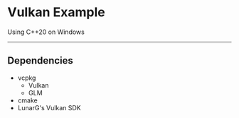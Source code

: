 # Vulkan Example

Using C++20 on Windows

---
## Dependencies
- vcpkg
	- Vulkan
	- GLM
- cmake
- LunarG's Vulkan SDK
